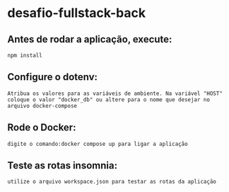 # desafio-fullstack-back

## Antes de rodar a aplicação, execute:

`npm install`

## Configure o dotenv:

`Atribua os valores para as variáveis de ambiente. Na variável "HOST" coloque o valor "docker_db" ou altere para o nome que desejar no arquivo docker-compose`

## Rode o Docker:

`digite o comando:docker compose up para ligar a aplicação`

## Teste as rotas insomnia:

`utilize o arquivo workspace.json para testar as rotas da aplicação`
